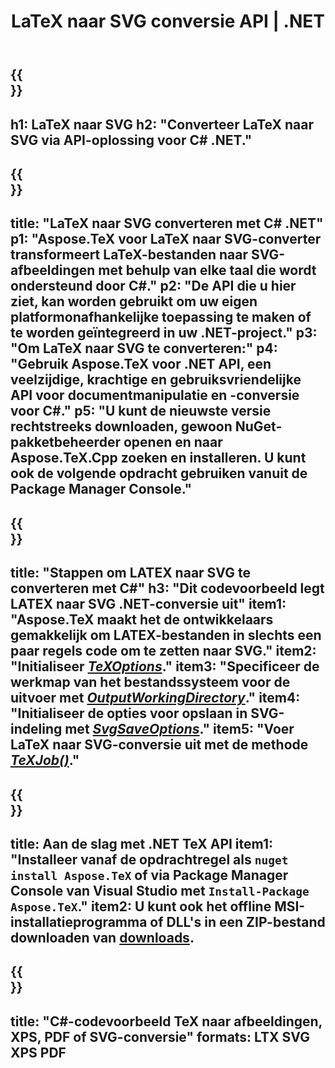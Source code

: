 ﻿---
translation: true
template: /_templates/_conversion-child-net.md
title: LaTeX naar SVG conversie API | .NET
description: LaTeX naar SVG-conversiefunctionaliteit. Integreer deze on-premise .NET-bibliotheek in uw project of gebruik platformonafhankelijke applicaties om LaTeX naar SVG te converteren.
keywords: latex naar svg api net, latex2svg integratie c#
url: /net/conversion/latex-to-svg/
family: tex
platformtag: net
feature: conversion
informat: LATEX
outformat: SVG
otherformats: BMP PNG JPEG TIFF PDF XPS
---

{{<section banner>}}
---
h1: LaTeX naar SVG
h2: "Converteer LaTeX naar SVG via API-oplossing voor C# .NET."
---

{{<section overview>}}
---
title: "LaTeX naar SVG converteren met C# .NET"
p1: "Aspose.TeX voor LaTeX naar SVG-converter transformeert LaTeX-bestanden naar SVG-afbeeldingen met behulp van elke taal die wordt ondersteund door C#."
p2: "De API die u hier ziet, kan worden gebruikt om uw eigen platformonafhankelijke toepassing te maken of te worden geïntegreerd in uw .NET-project."
p3: "Om LaTeX naar SVG te converteren:"
p4: "Gebruik Aspose.TeX voor .NET API, een veelzijdige, krachtige en gebruiksvriendelijke API voor documentmanipulatie en -conversie voor C#."
p5: "U kunt de nieuwste versie rechtstreeks downloaden, gewoon NuGet-pakketbeheerder openen en naar Aspose.TeX.Cpp zoeken en installeren. U kunt ook de volgende opdracht gebruiken vanuit de Package Manager Console."
---

{{<section feature1>}}
---
title: "Stappen om LATEX naar SVG te converteren met C#"
h3: "Dit codevoorbeeld legt LATEX naar SVG .NET-conversie uit"
item1: "Aspose.TeX maakt het de ontwikkelaars gemakkelijk om LATEX-bestanden in slechts een paar regels code om te zetten naar SVG."
item2: "Initialiseer [*TeXOptions*](https://reference.aspose.com/tex/net/aspose.tex/texoptions/)."
item3: "Specificeer de werkmap van het bestandssysteem voor de uitvoer met [*OutputWorkingDirectory*](https://reference.aspose.com/tex/net/aspose.tex/texoptions/outputworkingdirectory/)."
item4: "Initialiseer de opties voor opslaan in SVG-indeling met [*SvgSaveOptions*](https://reference.aspose.com/tex/net/aspose.tex.presentation.image/svgsaveoptions/)."
item5: "Voer LaTeX naar SVG-conversie uit met de methode [*TeXJob()*](https://reference.aspose.com/tex/net/aspose.tex/texjob/)."
---

{{<section feature2>}}
---
title: Aan de slag met .NET TeX API
item1: "Installeer vanaf de opdrachtregel als ```nuget install Aspose.TeX``` of via Package Manager Console van Visual Studio met ```Install-Package Aspose.TeX```."
item2: U kunt ook het offline MSI-installatieprogramma of DLL's in een ZIP-bestand downloaden van [downloads](https://releases.aspose.com/tex/net).
---

{{<section widget>}}
---
title: "C#-codevoorbeeld TeX naar afbeeldingen, XPS, PDF of SVG-conversie"
formats: LTX SVG XPS PDF
---